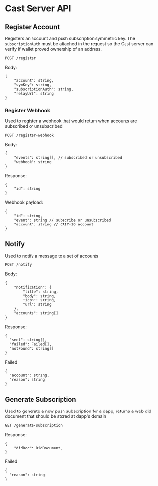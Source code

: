 # Cast Server API

## Register Account

Registers an account and push subscription symmetric key. The `subscriptionAuth` must be attached in the request so the Cast server can verify if wallet proved ownership of an address.

`POST /register`

Body:

```jsonc
{
    "account": string,
    "symKey": string,
    "subscriptionAuth": string,
    "relayUrl": string
}
```

### Register Webhook

Used to register a webhook that would return when accounts are subscribed or unsubscribed

`POST /register-webhook`

Body:

```jsonc
{
    "events": string[], // subscribed or unsubscribed
    "webhook": string
}
```
Response:

```jsonc
{
    "id": string
}
```

Webhook payload:
```jsonc
{
    "id": string,
    "event": string // subscribe or unsubscribed
    "account": string // CAIP-10 account
}
```

## Notify

Used to notify a message to a set of accounts

`POST /notify`

Body:

```jsonc
{
    "notification": {
        "title": string,
        "body": string,
        "icon": string,
        "url": string
    },
    "accounts": string[]
}
``` 

Response: 

```jsonc
{
  "sent": string[],
  "failed": Failed[],
  "notFound": string[]
}
```

Failed
```jsonc
{
  "account": string,
  "reason": string
}
```

## Generate Subscription

Used to generate a new push subscription for a dapp, returns a web did document that should be stored at dapp's domain

`GET /generate-subscription`

Response:

```jsonc
{
    "didDoc": DidDocument,
}
``` 

Failed
```jsonc
{
  "reason": string
}
```

